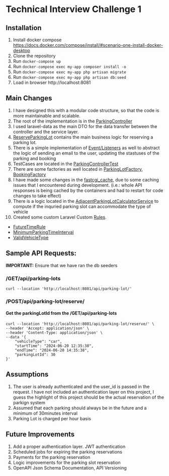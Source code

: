 # Technical Interview Challenge 1

## Installation

1. Install docker compose https://docs.docker.com/compose/install/#scenario-one-install-docker-desktop
2. Clone the repository
2. Run `docker-compose up`
4. Run `docker-compose exec my-app composer install -o`
3. Run `docker-compose exec my-app php artisan migrate`
5. Run `docker-compose exec my-app php artisan db:seed`
6. Load in browser http://localhost:8081

## Main Changes

1. I have designed this with a modular code structure, so that the code is more maintainable and scalable.
2. The root of the implementation is in the [ParkingController](https://github.com/inonbaguio/roofr-parking-design/blob/master/src/myapp/modules/Parking/src/Http/Controllers/ParkingController.php)
3. I used laravel-data as the main DTO for the data transfer between the controller and the service layer.
4. [ReserveParkingLot](https://github.com/inonbaguio/roofr-parking-design/blob/master/src/myapp/modules/Parking/src/Actions/ReserveParkingLot.php) contains the main business logic for reserving a parking lot.
5. There is a simple implementation of [Event/Listeners](https://github.com/inonbaguio/roofr-parking-design/blob/master/src/myapp/modules/Booking/src/BookingEventServiceProvider.php) as well to abstract the logic of sending an email to the user, updating the stastuses of the parking and booking
6. TestCases are located in the [ParkingControllerTest](https://github.com/inonbaguio/roofr-parking-design/blob/master/src/myapp/modules/Parking/tests/Api/ParkingControllerTest.php)
7. There are some factories as well located in [ParkingLotFactory](https://github.com/inonbaguio/roofr-parking-design/blob/master/src/myapp/modules/Parking/database/factories/ParkingLotFactory.php), [BookingFactory](https://github.com/inonbaguio/roofr-parking-design/blob/master/src/myapp/modules/Booking/database/factories/BookingFactory.php)
8. I have made some changes in the [fastcgi_cache](https://github.com/inonbaguio/roofr-parking-design/blob/master/nginx/conf.d/app.conf#L40), due to some caching issues that I encountered during development. (i.e.: whole API responses is being cached by the containers and had to restart for code changes to take effect)
9. There is a logic located in the [AdjacentParkingLotCalculatorService](https://github.com/inonbaguio/roofr-parking-design/blob/master/src/myapp/modules/Parking/src/Service/AdjacentParkingSlotCalculatorService.php) to compute if the inquried parking slot can accommodate the type of vehicle
10. Created some custom Laravel Custom [Rules](https://github.com/inonbaguio/roofr-parking-design/tree/master/src/myapp/modules/Parking/src/Http/Rules).
   - [FutureTimeRule](https://github.com/inonbaguio/roofr-parking-design/blob/master/src/myapp/modules/Parking/src/Http/Rules/FutureTimeRule.php)
   - [MinimumParkingTimeInterval](https://github.com/inonbaguio/roofr-parking-design/blob/master/src/myapp/modules/Parking/src/Http/Rules/MinimumParkingTimeInterval.php)
   - [ValidVehicleType](https://github.com/inonbaguio/roofr-parking-design/blob/master/src/myapp/modules/Parking/src/Http/Rules/ValidVehicleType.php)

## Sample API Requests:

**IMPORTANT:** Ensure that we have ran the db seeders

### /GET/api/parking-lots

```
curl --location 'http://localhost:8081/api/parking-lot/'
```

### /POST/api/parking-lot/reserve/
#### Get the parkingLotId from the /GET/api/parking-lots

```
curl --location 'http://localhost:8081/api/parking-lot/reserve/' \
--header 'Accept: application/json' \
--header 'Content-Type: application/json' \
--data '{
    "vehicleType": "car",
    "startTime": "2024-06-20 12:35:38",
    "endTime": "2024-06-20 14:35:38",
    "parkingLotId": 30
}'
```

## Assumptions
1. The user is already authenticated and the user_id is passed in the request. I have not included an authentication layer on this project, I guess the highlight of this project should be the actual reservation of the parkign system
2. Assumed that each parking should always be in the future and a minimum of 30minutes interval
3. Parking Lot is charged per hour basis


## Future Improvements
1. Add a proper authentication layer. JWT authentication
2. Scheduled jobs for expiring the parking reservations
3. Payments for the parking reservation
4. Logic improvements for the parking slot reservation
5. OpenAPI Json Schema Documentation, API Versioning
